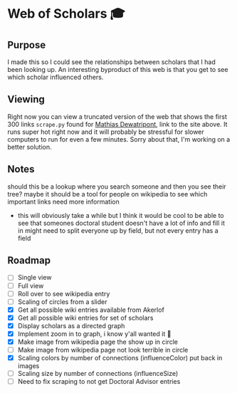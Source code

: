 # Web of Scholars :mortar_board:

## Purpose
I made this so I could see the relationships between scholars that I had been looking up. An interesting byproduct of this web is that 
you get to see which scholar influenced others. 
## Viewing 
Right now you can view a truncated version of the web that shows the first 300 links `scrape.py` found for [Mathias Dewatripont](https://en.wikipedia.org/wiki/Mathias_Dewatripont), link to the site above. It runs super hot right now and it will probably be stressful for slower computers to run for even a few minutes. Sorry about that, I'm working on a better solution.
## Notes
should this be a lookup where you search someone and then you see their tree?
maybe it should be a tool for people on wikipedia to see which important links need more information
  - this will obviously take a while but I think it would be cool to be able to see that someones doctoral student doesn't have a lot of info and fill it in
might need to split everyone up by field, but not every entry has a field  

## Roadmap
- [ ] Single view  
- [ ] Full view  
- [ ] Roll over to see wikipedia entry  
- [ ] Scaling of circles from a slider
- [x] Get all possible wiki entries available from Akerlof
- [x] Get all possible wiki entries for set of scholars
- [x] Display scholars as a directed graph
- [x] Implement zoom in to graph, i know y'all wanted it :eyes:
- [x] Make image from wikipedia page the show up in circle
- [ ] Make image from wikipedia page not look terrible in circle
- [x] Scaling colors by number of connections (influenceColor) put back in images
- [ ] Scaling size by number of connections (influenceSize)
- [ ] Need to fix scraping to not get Doctoral Advisor entries
